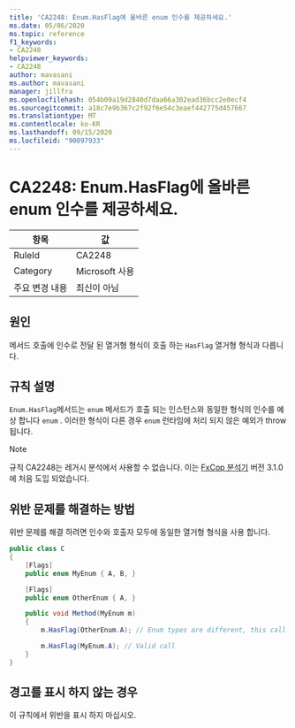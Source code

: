 ```yaml
---
title: 'CA2248: Enum.HasFlag에 올바른 enum 인수를 제공하세요.'
ms.date: 05/06/2020
ms.topic: reference
f1_keywords:
- CA2248
helpviewer_keywords:
- CA2248
author: mavasani
ms.author: mavasani
manager: jillfra
ms.openlocfilehash: 054b09a19d2840d7daa66a302ead36bcc2e0ecf4
ms.sourcegitcommit: a18c7e9b367c2f92f6e54c3eaef442775d457667
ms.translationtype: MT
ms.contentlocale: ko-KR
ms.lasthandoff: 09/15/2020
ms.locfileid: "90097933"
---
```

# <a name="ca2248-provide-correct-enum-argument-to-enumhasflag"></a>CA2248: Enum.HasFlag에 올바른 enum 인수를 제공하세요.

|항목|값|
|-|-|
|RuleId|CA2248|
|Category|Microsoft 사용|
|주요 변경 내용|최신이 아님|

## <a name="cause"></a>원인

메서드 호출에 인수로 전달 된 열거형 형식이 호출 하는 `HasFlag` 열거형 형식과 다릅니다.

## <a name="rule-description"></a>규칙 설명

`Enum.HasFlag`메서드는 `enum` 메서드가 호출 되는 인스턴스와 동일한 형식의 인수를 예상 합니다 `enum` . 이러한 형식이 다른 경우 `enum` 런타임에 처리 되지 않은 예외가 throw 됩니다.

> [!NOTE]
> 규칙 CA2248는 레거시 분석에서 사용할 수 없습니다. 이는 [FxCop 분석기](https://www.nuget.org/packages/Microsoft.CodeAnalysis.FxCopAnalyzers) 버전 3.1.0에 처음 도입 되었습니다.

## <a name="how-to-fix-violations"></a>위반 문제를 해결하는 방법

위반 문제를 해결 하려면 인수와 호출자 모두에 동일한 열거형 형식을 사용 합니다.

```csharp
public class C
{
    [Flags]
    public enum MyEnum { A, B, }

    [Flags]
    public enum OtherEnum { A, }

    public void Method(MyEnum m)
    {
        m.HasFlag(OtherEnum.A); // Enum types are different, this call will cause an `ArgumentException` to be thrown at runtime

        m.HasFlag(MyEnum.A); // Valid call
    }
}
```

## <a name="when-to-suppress-warnings"></a>경고를 표시 하지 않는 경우

이 규칙에서 위반을 표시 하지 마십시오.
